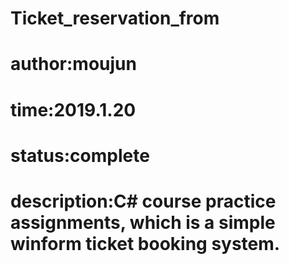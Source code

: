 # Ticket_reservation_from

# author:moujun
# time:2019.1.20
# status:complete
# description:C# course practice assignments, which is a simple winform ticket booking system.
